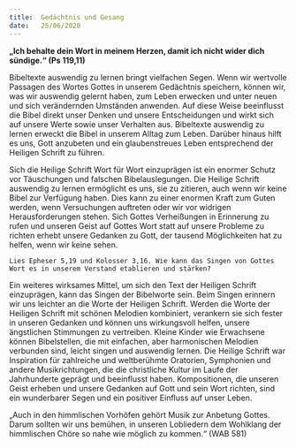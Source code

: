```yaml
---
title:  Gedächtnis und Gesang
date:   25/06/2020
---
```


**„Ich behalte dein Wort in meinem Herzen, damit ich nicht wider dich sündige.“ (Ps 119,11)**

Bibeltexte auswendig zu lernen bringt vielfachen Segen. Wenn wir wertvolle Passagen des Wortes Gottes in unserem Gedächtnis speichern, können wir, was wir auswendig gelernt haben, zum Leben erwecken und unter neuen und sich verändernden Umständen anwenden. Auf diese Weise beeinflusst die Bibel direkt unser Denken und unsere Entscheidungen und wirkt sich auf unsere Werte sowie unser Verhalten aus. Bibeltexte auswendig zu lernen erweckt die Bibel in unserem Alltag zum Leben. Darüber hinaus hilft es uns, Gott anzubeten und ein glaubenstreues Leben entsprechend der Heiligen Schrift zu führen.

Sich die Heilige Schrift Wort für Wort einzuprägen ist ein enormer Schutz vor Täuschungen und falschen Bibelauslegungen. Die Heilige Schrift auswendig zu lernen ermöglicht es uns, sie zu zitieren, auch wenn wir keine Bibel zur Verfügung haben. Dies kann zu einer enormen Kraft zum Guten werden, wenn Versuchungen auftreten oder wir vor widrigen Herausforderungen stehen. Sich Gottes Verheißungen in Erinnerung zu rufen und unseren Geist auf Gottes Wort statt auf unsere Probleme zu richten erhebt unsere Gedanken zu Gott, der tausend Möglichkeiten hat zu helfen, wenn wir keine sehen.

`Lies Epheser 5,19 und Kolosser 3,16. Wie kann das Singen von Gottes Wort es in unserem Verstand etablieren und stärken?`

Ein weiteres wirksames Mittel, um sich den Text der Heiligen Schrift einzuprägen, kann das Singen der Bibelworte sein. Beim Singen erinnern wir uns leichter an die Worte der Heiligen Schrift. Werden die Worte der Heiligen Schrift mit schönen Melodien kombiniert, verankern sie sich fester in unseren Gedanken und können uns wirkungsvoll helfen, unsere ängstlichen Stimmungen zu vertreiben. Kleine Kinder wie Erwachsene können Bibelstellen, die mit einfachen, aber harmonischen Melodien verbunden sind, leicht singen und auswendig lernen. Die Heilige Schrift war Inspiration für zahlreiche und weltberühmte Oratorien, Symphonien und andere Musikrichtungen, die die christliche Kultur im Laufe der Jahrhunderte geprägt und beeinflusst haben. Kompositionen, die unseren Geist erheben und unsere Gedanken auf Gott und sein Wort richten, sind ein wunderbarer Segen und ein positiver Einfluss auf unser Leben.

„Auch in den himmlischen Vorhöfen gehört Musik zur Anbetung Gottes. Darum sollten wir uns bemühen, in unseren Lobliedern dem Wohlklang der himmlischen Chöre so nahe wie möglich zu kommen.“ (WAB 581)